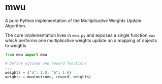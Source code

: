 # mwu
A pure Python implementation of the Multiplicative Weights Update Algorithm.

The core implementation lives in `mwu.py` and exposes a single function
`mwu` which performs one multiplicative weights update on a mapping of
objects to weights.

```python
from mwu import mwu

# Define outcome and reward functions
...
weights = {"a": 1.0, "b": 1.0}
weights = mwu(outcome, reward, weights)
```
